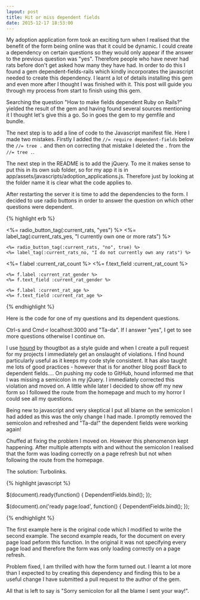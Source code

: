 ```yaml
---
layout: post
title: Hit or miss dependent fields
date: 2015-12-17 18:53:00
---
```


My adoption application form took an exciting turn when I realised that the benefit of the form being online was that it could be dynamic. I could create a dependency on certain questions so they would only appear if the answer to the previous question was "yes". Therefore people who have never had rats before don't get asked how many they have had. In order to do this I found a gem dependent-fields-rails which kindly incorporates the javascript needed to create this dependency. I learnt a lot of details installing this gem and even more after I thought I was finished with it. This post will guide you through my process from start to finish using this gem.

Searching the question "How to make fields dependent Ruby on Rails?" yielded the result of the gem and having found several sources mentioning it I thought let's give this a go. So in goes the gem to my gemfile and bundle.

The next step is to add a line of code to the Javascript manifest file. Here I made two mistakes. Firstly I added the `//= require dependent-fields` below the `//= tree .` and then on correcting that mistake I deleted the `.` from the `//= tree .`.

The next step in the README is to add the jQuery. To me it makes sense to put this in its own sub folder, so for my app it is in app/assets/javascripts/adoption_applications.js. Therefore just by looking at the folder name it is clear what the code applies to. 

After restarting the server it is time to add the dependencies to the form. I decided to use radio buttons in order to answer the question on which other questions were dependent.

{% highlight erb %}
  <div class="radio"> 
    <%= radio_button_tag(:current_rats, "yes") %>
    <%= label_tag(:current_rats_yes, "I currently own one or more rats") %></br>

    <%= radio_button_tag(:current_rats, "no", true) %>
    <%= label_tag(:current_rats_no, "I do not currently own any rats") %>
  </div>
  
  <div class="js-dependent-fields" data-radio-name='current_rats' data-radio-value='yes'>
    <%= f.label :current_rat_count %>
    <%= f.text_field :current_rat_count %>

    <%= f.label :current_rat_gender %>
    <%= f.text_field :current_rat_gender %>

    <%= f.label :current_rat_age %>
    <%= f.text_field :current_rat_age %>
  </div>
{% endhighlight %}

Here is the code for one of my questions and its dependent questions.

Ctrl-s and Cmd-r localhost:3000 and "Ta-da". If I answer "yes", I get to see more questions otherwise I continue on.

I use [hound](https://github.com/thoughtbot/hound) by thougtbot as a style guide and when I create a pull request for my projects I immediately get an onslaught of violations. I find hound particularly useful as it keeps my code style consistent. It has also taught me lots of good practices - however that is for another blog post! Back to dependent fields.... On pushing my code to GitHub, hound informed me that I was missing a semicolon in my jQuery. I immediately corrected this violation and moved on. A little while later I decided to show off my new form so I followed the route from the homepage and much to my horror I could see all my questions. 

Being new to javascript and very skeptical I put all blame on the semicolon I had added as this was the only change I had made. I promptly removed the semicolon and refreshed and "Ta-da!" the dependent fields were working again! 

Chuffed at fixing the problem I moved on. However this phenomenon kept happening. After multiple attempts with and without the semicolon I realised that the form was loading correctly on a page refresh but not when following the route from the homepage. 

The solution: Turbolinks.

{% highlight javascript %}

$(document).ready(function() {
  DependentFields.bind();
});

$(document).on('ready page:load', function() {
  DependentFields.bind();
});

{% endhighlight %}

The first example here is the original code which I modified to write the second example. The second example reads, for the document on every page load peform this function. In the original it was not specifying every page load and therefore the form was only loading correctly on a page refresh.

Problem fixed, I am thrilled with how the form turned out. I learnt a lot more than I expected to by creating this dependency and finding this to be a useful change I have submitted a pull request to the author of the gem.

All that is left to say is "Sorry semicolon for all the blame I sent your way!".
